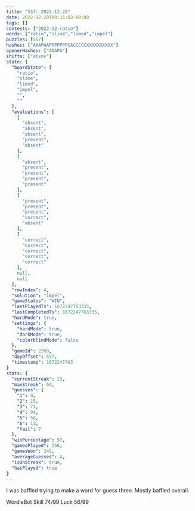 ```yaml
---
title: "557: 2022-12-28"
date: 2022-12-28T09:16:03-08:00
tags: []
contests: ["2022-12-ratio"]
words: ["ratio","slime","limed","impel"]
puzzles: [557]
hashes: ["AAAPAAPPPPPPPCACCCCCXXXXXXXXXX"]
openerHashes: ["AAAPA"]
shifts: ["otxnv"]
state: {
  "boardState": [
    "ratio",
    "slime",
    "limed",
    "impel",
    "",
    ""
  ],
  "evaluations": [
    [
      "absent",
      "absent",
      "absent",
      "present",
      "absent"
    ],
    [
      "absent",
      "present",
      "present",
      "present",
      "present"
    ],
    [
      "present",
      "present",
      "present",
      "correct",
      "absent"
    ],
    [
      "correct",
      "correct",
      "correct",
      "correct",
      "correct"
    ],
    null,
    null
  ],
  "rowIndex": 4,
  "solution": "impel",
  "gameStatus": "WIN",
  "lastPlayedTs": 1672247763335,
  "lastCompletedTs": 1672247763335,
  "hardMode": true,
  "settings": {
    "hardMode": true,
    "darkMode": true,
    "colorblindMode": false
  },
  "gameId": 2208,
  "dayOffset": 557,
  "timestamp": 1672247763
}
stats: {
  "currentStreak": 23,
  "maxStreak": 69,
  "guesses": {
    "1": 0,
    "2": 15,
    "3": 71,
    "4": 94,
    "5": 56,
    "6": 13,
    "fail": 7
  },
  "winPercentage": 97,
  "gamesPlayed": 256,
  "gamesWon": 249,
  "averageGuesses": 4,
  "isOnStreak": true,
  "hasPlayed": true
}
---
```

<!-- more -->
I was baffled trying to make a word for guess three. Mostly baffled overall. 

WordleBot
Skill 74/99
Luck 56/99

